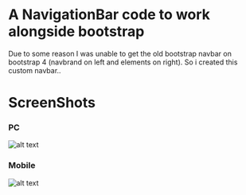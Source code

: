 # A NavigationBar code to work alongside bootstrap

Due to some reason I was unable to get the old bootstrap navbar on bootstrap 4 (navbrand on left and elements on right). So i created this custom navbar..

# ScreenShots

### PC

![alt text](https://raw.githubusercontent.com/rohanparab/NavigationBar-For-Website/master/demoIMG/PC.png)

### Mobile

![alt text](https://raw.githubusercontent.com/rohanparab/NavigationBar-For-Website/master/demoIMG/mobile.png)
